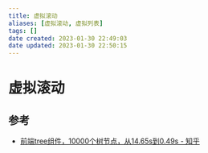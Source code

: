 ```yaml
---
title: 虚拟滚动
aliases: [虚拟滚动, 虚拟列表]
tags: []
date created: 2023-01-30 22:49:03
date updated: 2023-01-30 22:50:15
---
```


# 虚拟滚动

## 参考

- [前端tree组件，10000个树节点，从14.65s到0.49s - 知乎](https://zhuanlan.zhihu.com/p/55528376)
